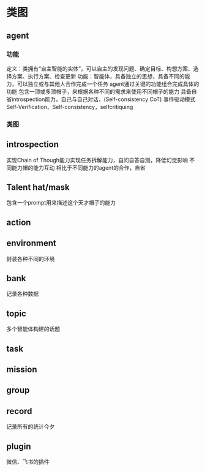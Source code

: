 # 类图
## agent
### 功能
定义：类拥有“自主智能的实体”，可以自主的发现问题、确定目标、构想方案、选择方案、执行方案、检查更新
功能：智能体，具备独立的思想，具备不同的能力，可以独立或与其他人合作完成一个任务
agent通过关键的功能组合完成具体的功能
包含一顶或多顶帽子，来根据各种不同的需求来使用不同帽子的能力
具备自省introspection能力，自己与自己对话，(Self-consistency CoT)
事件驱动模式
Self-Verification、Self-consistency，selfcritiquing
### 类图

## introspection
实现Chain of Though能力实现任务拆解能力，自问自答自测，降低幻觉影响
不同能力帽的能力互动
相比于不同能力的agent的合作，自省



## Talent hat/mask
包含一个prompt用来描述这个天才帽子的能力

## action

## environment
封装各种不同的环境

## bank
记录各种数据

## topic
多个智能体构建的话题

## task
## mission

## group

## record
记录所有的统计今夕

## plugin
微信、飞书的插件

## 